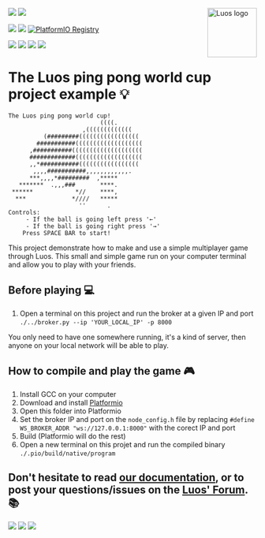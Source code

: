 <a href="https://luos.io"><img src="https://uploads-ssl.webflow.com/601a78a2b5d030260a40b7ad/603e0cc45afbb50963aa85f2_Gif%20noir%20rect.gif" alt="Luos logo" title="Luos" align="right" height="100" /></a>

![](https://github.com/Luos-io/luos_engine/actions/workflows/build.yml/badge.svg)
[![](https://img.shields.io/github/license/Luos-io/Luos)](https://github.com/Luos-io/luos_engine/blob/master/LICENSE)

[![](https://img.shields.io/badge/Luos-Documentation-34A3B4)](https://www.luos.io/docs/)
[![](http://certified.luos.io)](https://luos.io)
[![PlatformIO Registry](https://badges.registry.platformio.org/packages/luos/library/luos_engine.svg)](https://registry.platformio.org/libraries/luos_engine/luos_engine)

[![](https://img.shields.io/discord/902486791658041364?label=Discord&logo=discord&style=social)](http://bit.ly/JoinLuosDiscord)
[![](https://img.shields.io/reddit/subreddit-subscribers/Luos?style=social)](https://www.reddit.com/r/Luos)
[![](https://img.shields.io/twitter/url/http/shields.io.svg?style=social)](https://twitter.com/intent/tweet?text=Unleash%20electronic%20devices%20as%20microservices%20thanks%20to%20Luos&https://luos.io&via=Luos_io&hashtags=embeddedsystems,electronics,microservices,api)
[![](https://img.shields.io/badge/LinkedIn-Share-0077B5?style=social&logo=linkedin)](https://www.linkedin.com/sharing/share-offsite/?url=https%3A%2F%2Fgithub.com%2Fluos-io)



# The Luos ping pong world cup project example :bulb:
```
The Luos ping pong world cup!
                          ((((.
                     ,(((((((((((((
          (#########(((((((((((((((((
        ###########(((((((((((((((((((
      ,###########((((((((((((((((((((
      #############(((((((((((((((((((
      ,,*###########(((((((((((((((((
       ,,,,###########,,,,,,,,,,,,.
      ***,,,,*#########  ,*****
   *******  .,,,###       ****.
 ******            *//    ****,
  ***             *////   *****
                    ''      .
Controls:
     - If the ball is going left press '←'
     - If the ball is going right press '→'
    Press SPACE BAR to start!
```
This project demonstrate how to make and use a simple multiplayer game through Luos.
This small and simple game run on your computer terminal and allow you to play with your friends.

## Before playing :computer:

 1. Open a terminal on this project and run the broker at a given IP and port `./../broker.py --ip 'YOUR_LOCAL_IP' -p 8000` 

You only need to have one somewhere running, it's a kind of server, then anyone on your local network will be able to play.

## How to compile and play the game :video_game:

 1. Install GCC on your computer
 2. Download and install [Platformio](https://platformio.org/platformio-ide)
 3. Open this folder into Platformio
 4. Set the broker IP and port on the `node_config.h` file by replacing `#define WS_BROKER_ADDR "ws://127.0.0.1:8000"` with the corect IP and port
 5. Build (Platformio will do the rest)
 6. Open a new terminal on this projet and run the compiled binary `./.pio/build/native/program`

## Don't hesitate to read [our documentation](https://www.luos.io/docs/), or to post your questions/issues on the [Luos' Forum](https://community.luos.io). :books:

[![](https://img.shields.io/discourse/topics?server=https%3A%2F%2Fcommunity.luos.io&logo=Discourse)](https://community.luos.io)
[![](https://img.shields.io/badge/Luos-Documentation-34A3B4)](https://www.luos.io/docs/)
[![](https://img.shields.io/badge/LinkedIn-Follow%20us-0077B5?style=flat&logo=linkedin)](https://www.linkedin.com/company/luos)
